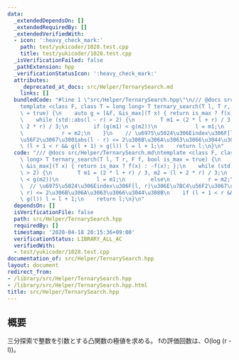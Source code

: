```yaml
---
data:
  _extendedDependsOn: []
  _extendedRequiredBy: []
  _extendedVerifiedWith:
  - icon: ':heavy_check_mark:'
    path: test/yukicoder/1028.test.cpp
    title: test/yukicoder/1028.test.cpp
  _isVerificationFailed: false
  _pathExtension: hpp
  _verificationStatusIcon: ':heavy_check_mark:'
  attributes:
    _deprecated_at_docs: src/Helper/TernarySearch.md
    links: []
  bundledCode: "#line 1 \"src/Helper/TernarySearch.hpp\"\n/// @docs src/Helper/TernarySearch.md\n\
    template <class F, class T = long long> T ternary_search(T l, T r, F f, bool is_max\
    \ = true) {\n    auto g = [&f, &is_max](T x) { return is_max ? f(x) : -f(x); };\n\
    \    while (std::abs(l - r) > 2) {\n        T m1 = (2 * l + r) / 3, m2 = (l +\
    \ 2 * r) / 3;\n        if (g(m1) < g(m2))\n            l = m1;\n        else\n\
    \            r = m2;\n    }\n    // \u6975\u5024\u306Eindex\u306F[l, r)\u306E\u7BC4\
    \u56F2\u3067\u3001abs(l - r) <= 2\u306B\u306A\u3063\u3066\u3044\u308B\n    if\
    \ (l + 1 < r && g(l + 1) > g(l)) l = l + 1;\n    return l;\n}\n"
  code: "/// @docs src/Helper/TernarySearch.md\ntemplate <class F, class T = long\
    \ long> T ternary_search(T l, T r, F f, bool is_max = true) {\n    auto g = [&f,\
    \ &is_max](T x) { return is_max ? f(x) : -f(x); };\n    while (std::abs(l - r)\
    \ > 2) {\n        T m1 = (2 * l + r) / 3, m2 = (l + 2 * r) / 3;\n        if (g(m1)\
    \ < g(m2))\n            l = m1;\n        else\n            r = m2;\n    }\n  \
    \  // \u6975\u5024\u306Eindex\u306F[l, r)\u306E\u7BC4\u56F2\u3067\u3001abs(l -\
    \ r) <= 2\u306B\u306A\u3063\u3066\u3044\u308B\n    if (l + 1 < r && g(l + 1) >\
    \ g(l)) l = l + 1;\n    return l;\n}\n"
  dependsOn: []
  isVerificationFile: false
  path: src/Helper/TernarySearch.hpp
  requiredBy: []
  timestamp: '2020-04-18 20:15:36+09:00'
  verificationStatus: LIBRARY_ALL_AC
  verifiedWith:
  - test/yukicoder/1028.test.cpp
documentation_of: src/Helper/TernarySearch.hpp
layout: document
redirect_from:
- /library/src/Helper/TernarySearch.hpp
- /library/src/Helper/TernarySearch.hpp.html
title: src/Helper/TernarySearch.hpp
---
```

## 概要
三分探索で整数を引数とする凸関数の極値を求める。
fの評価回数は、O(log (r - l))。